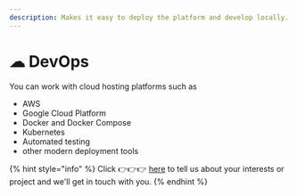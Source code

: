 ```yaml
---
description: Makes it easy to deploy the platform and develop locally.
---
```


# ☁ DevOps

You can work with cloud hosting platforms such as&#x20;

* AWS
* Google Cloud Platform
* Docker and Docker Compose
* Kubernetes
* Automated testing
* other modern deployment tools

{% hint style="info" %}
Click 👉👉👉 [here](https://notionforms.io/forms/join-curedao) to tell us about your interests or project and we'll get in touch with you.
{% endhint %}
